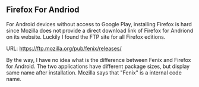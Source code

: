 Firefox For Andriod
---

For Android devices without access to Google Play, installing Firefox is hard
since Mozilla does not provide a direct download link of Firefox for Andriond
on its website. Luckily I found the FTP site for all Firefox editions.

URL: https://ftp.mozilla.org/pub/fenix/releases/

By the way, I have no idea what is the difference between Fenix and Firefox for
Android. The two applications have different package sizes, but display same
name after installation. Mozilla says that "Fenix" is a internal code name. 
